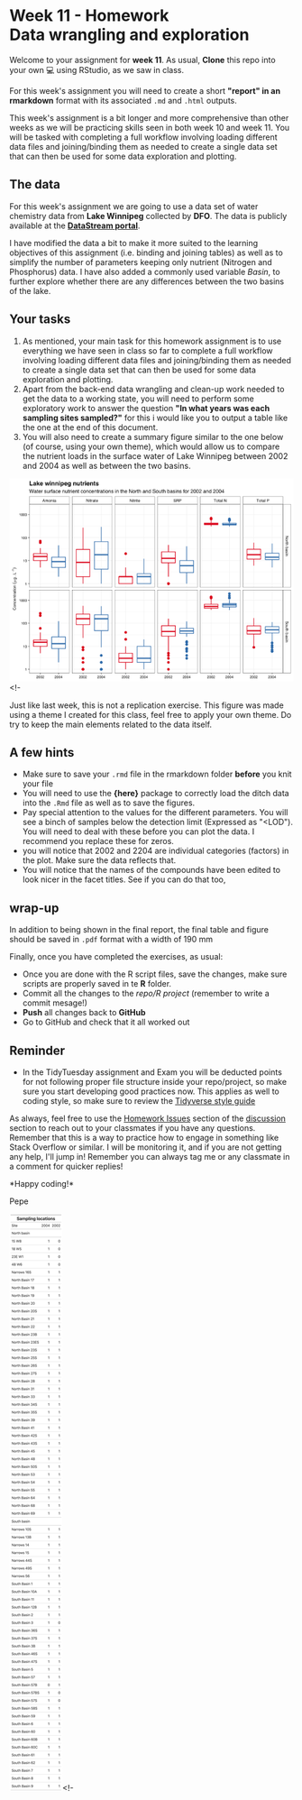 # Week 11 - Homework <br/> Data wrangling and exploration

Welcome to your assignment for **week 11**. As usual, **Clone** this repo into your own :computer: using RStudio, as we saw in class.

For this week's assignment you will need to create a short **"report" in an rmarkdown** format with its associated `.md` and `.html` outputs.

This week's assignment is a bit longer and more comprehensive than other weeks as we will be practicing skills seen in both week 10 and week 11. You will be tasked with completing a full workflow involving loading different data files and joining/binding them as needed to create a single data set that can then be used for some data exploration and plotting.

## The data

For this week's assignment we are going to use a data set of water chemistry data from **Lake Winnipeg** collected by **DFO**. The data is publicly available at the [**DataStream portal**](https://lakewinnipegdatastream.ca/explore/#/dataset/d9f476e5-a80b-4499-9c94-e61d8b83dba3/?ref=map&locations=2140&percentiles=&guideline=&characteristic_media=Surface%2520Water&characteristic_characteristic_name=Silicon&characteristic_method_speciation=&characteristic_sample_fraction=Suspended&characteristic_field=false&characteristic_unit=%25C2%25B5g%252FL).

I have modified the data a bit to make it more suited to the learning objectives of this assignment (i.e. binding and joining tables) as well as to simplify the number of parameters keeping only nutrient (Nitrogen and Phosphorus) data. I have also added a commonly used variable *Basin*, to further explore whether there are any differences between the two basins of the lake.

## Your tasks

1.  As mentioned, your main task for this homework assignment is to use everything we have seen in class so far to complete a full workflow involving loading different data files and joining/binding them as needed to create a single data set that can then be used for some data exploration and plotting.
2.  Apart from the back-end data wrangling and clean-up work needed to get the data to a working state, you will need to perform some exploratory work to answer the question **"In what years was each sampling sites sampled?"** for this i would like you to output a table like the one at the end of this document.
3.  You will also need to create a summary figure similar to the one below (of course, using your own theme), which would allow us to compare the nutrient loads in the surface water of Lake Winnipeg between 2002 and 2004 as well as between the two basins.

![](figures/figures_to_replicate/figure_1.png)\<!-

Just like last week, this is not a replication exercise. This figure was made using a theme I created for this class, feel free to apply your own theme. Do try to keep the main elements related to the data itself.

## A few hints

-   Make sure to save your `.rmd` file in the rmarkdown folder **before** you knit your file
-   You will need to use the **{here}** package to correctly load the ditch data into the `.Rmd` file as well as to save the figures.
-   Pay special attention to the values for the different parameters. You will see a binch of samples below the detection limit (Expressed as "\<LOD"). You will need to deal with these before you can plot the data. I recommend you replace these for zeros.
-   you will notice that 2002 and 2204 are individual categories (factors) in the plot. Make sure the data reflects that.
-   You will notice that the names of the compounds have been edited to look nicer in the facet titles. See if you can do that too,

## wrap-up

In addition to being shown in the final report, the final table and figure should be saved in `.pdf` format with a width of 190 mm

Finally, once you have completed the exercises, as usual:

-   Once you are done with the R script files, save the changes, make sure scripts are properly saved in te **R** folder.
-   Commit all the changes to the *repo/R project* (remember to write a commit mesage!)
-   **Push** all changes back to **GitHub**
-   Go to GitHub and check that it all worked out

## Reminder

-   In the TidyTuesday assignment and Exam you will be deducted points for not following proper file structure inside your repo/project, so make sure you start developing good practices now. This applies as well to coding style, so make sure to review the [Tidyverse style guide](https://style.tidyverse.org/)

As always, feel free to use the [Homework Issues](%5Bhttps://github.com/orgs/UM-R-for-EnvSci-Fall-2022/discussions/categories/homework-issues) section of the [discussion](%5Bhttps://github.com/orgs/UM-R-for-EnvSci-Fall-2022/discussions) section to reach out to your classmates if you have any questions. Remember that this is a way to practice how to engage in something like Stack Overflow or similar. I will be monitoring it, and if you are not getting any help, I'll jump in! Remember you can always tag me or any classmate in a comment for quicker replies!

\*Happy coding!\*

Pepe

![](figures/figures_to_replicate/site_sumary_table.png)\<!-
